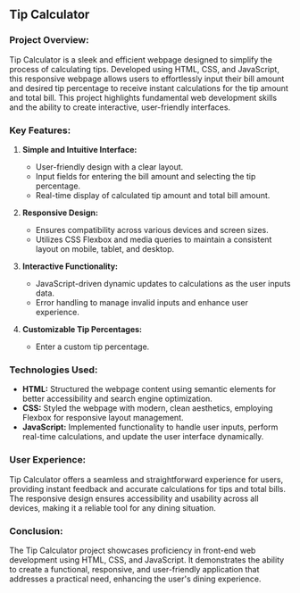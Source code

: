 ## Tip Calculator

### Project Overview:
Tip Calculator is a sleek and efficient webpage designed to simplify the process of calculating tips. 
Developed using HTML, CSS, and JavaScript, this responsive webpage allows users to effortlessly input their bill amount and desired tip percentage to receive instant 
calculations for the tip amount and total bill. This project highlights fundamental web development skills and the ability to create interactive, user-friendly interfaces.

### Key Features:
1. **Simple and Intuitive Interface:**
   - User-friendly design with a clear layout.
   - Input fields for entering the bill amount and selecting the tip percentage.
   - Real-time display of calculated tip amount and total bill amount.

2. **Responsive Design:**
   - Ensures compatibility across various devices and screen sizes.
   - Utilizes CSS Flexbox and media queries to maintain a consistent layout on mobile, tablet, and desktop.

3. **Interactive Functionality:**
   - JavaScript-driven dynamic updates to calculations as the user inputs data.
   - Error handling to manage invalid inputs and enhance user experience.

4. **Customizable Tip Percentages:**
   - Enter a custom tip percentage.

### Technologies Used:
- **HTML:** Structured the webpage content using semantic elements for better accessibility and search engine optimization.
- **CSS:** Styled the webpage with modern, clean aesthetics, employing Flexbox for responsive layout management.
- **JavaScript:** Implemented functionality to handle user inputs, perform real-time calculations, and update the user interface dynamically.

### User Experience:
Tip Calculator offers a seamless and straightforward experience for users, providing instant feedback and accurate calculations for tips and total bills. 
The responsive design ensures accessibility and usability across all devices, making it a reliable tool for any dining situation.

### Conclusion:
The Tip Calculator project showcases proficiency in front-end web development using HTML, CSS, and JavaScript. 
It demonstrates the ability to create a functional, responsive, and user-friendly application that addresses a practical need, enhancing the user's dining experience.
